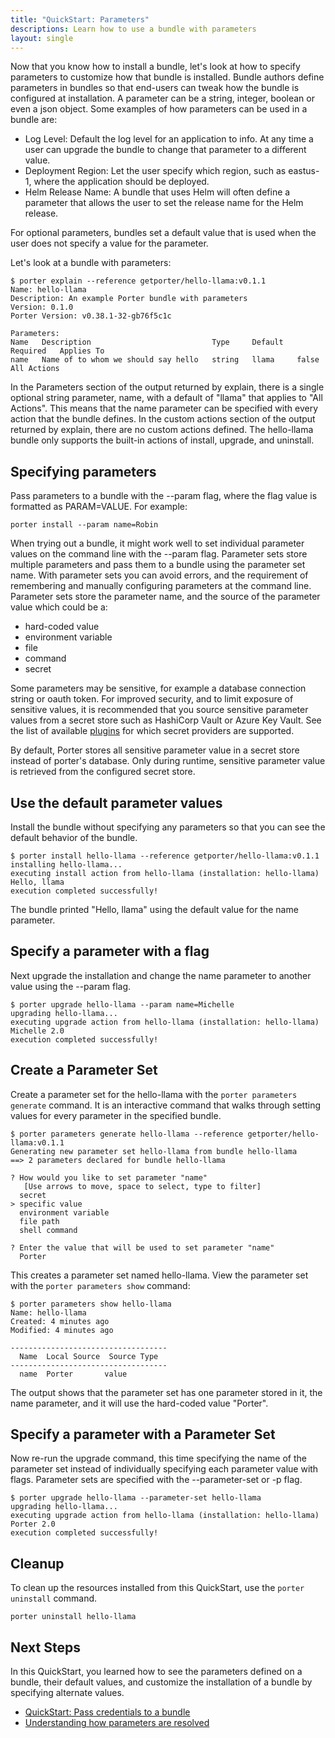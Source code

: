 ```yaml
---
title: "QuickStart: Parameters"
descriptions: Learn how to use a bundle with parameters
layout: single
---
```


Now that you know how to install a bundle, let's look at how to specify parameters to customize how that bundle is installed.
Bundle authors define parameters in bundles so that end-users can tweak how the bundle is configured at installation.
A parameter can be a string, integer, boolean or even a json object.
Some examples of how parameters can be used in a bundle are:

* Log Level: Default the log level for an application to info. At any time a user can upgrade the bundle to change that parameter to a different value.
* Deployment Region: Let the user specify which region, such as eastus-1, where the application should be deployed.
* Helm Release Name: A bundle that uses Helm will often define a parameter that allows the user to set the release name for the Helm release.

For optional parameters, bundles set a default value that is used when the user does not specify a value for the parameter.

Let's look at a bundle with parameters:

```console
$ porter explain --reference getporter/hello-llama:v0.1.1
Name: hello-llama
Description: An example Porter bundle with parameters
Version: 0.1.0
Porter Version: v0.38.1-32-gb76f5c1c

Parameters:
Name   Description                           Type     Default   Required   Applies To
name   Name of to whom we should say hello   string   llama     false      All Actions

```

In the Parameters section of the output returned by explain, there is a single optional string parameter, name, with a default of "llama" that applies to "All Actions".
This means that the name parameter can be specified with every action that the bundle defines.
In the custom actions section of the output returned by explain, there are no custom actions defined.
The hello-llama bundle only supports the built-in actions of install, upgrade, and uninstall.

## Specifying parameters

Pass parameters to a bundle with the \--param flag, where the flag value is formatted as PARAM=VALUE.
For example:

```
porter install --param name=Robin
```

When trying out a bundle, it might work well to set individual parameter values on the command line with the --param flag.
Parameter sets store multiple parameters and pass them to a bundle using the parameter set name.
With parameter sets you can avoid errors, and the requirement of remembering and manually configuring parameters at the command line.
Parameter sets store the parameter name, and the source of the parameter value which could be a:

* hard-coded value
* environment variable
* file
* command
* secret

Some parameters may be sensitive, for example a database connection string or oauth token.
For improved security, and to limit exposure of sensitive values, it is recommended that you source sensitive parameter values from a secret store such as HashiCorp Vault or Azure Key Vault.
See the list of available [plugins](/plugins/) for which secret providers are supported.

By default, Porter stores all sensitive parameter value in a secret store
instead of porter's database. Only during runtime, sensitive parameter value is
retrieved from the configured secret store.

## Use the default parameter values

Install the bundle without specifying any parameters so that you can see the default behavior of the bundle.

```console
$ porter install hello-llama --reference getporter/hello-llama:v0.1.1
installing hello-llama...
executing install action from hello-llama (installation: hello-llama)
Hello, llama
execution completed successfully!
```

The bundle printed "Hello, llama" using the default value for the name parameter.

## Specify a parameter with a flag

Next upgrade the installation and change the name parameter to another value using the \--param flag.

```console
$ porter upgrade hello-llama --param name=Michelle
upgrading hello-llama...
executing upgrade action from hello-llama (installation: hello-llama)
Michelle 2.0
execution completed successfully!
```

## Create a Parameter Set

Create a parameter set for the hello-llama with the `porter parameters generate` command. It is an interactive command that walks through setting values for every parameter in the specified bundle.

```console
$ porter parameters generate hello-llama --reference getporter/hello-llama:v0.1.1
Generating new parameter set hello-llama from bundle hello-llama
==> 2 parameters declared for bundle hello-llama

? How would you like to set parameter "name"
   [Use arrows to move, space to select, type to filter]
  secret
> specific value
  environment variable
  file path
  shell command

? Enter the value that will be used to set parameter "name"
  Porter
```

This creates a parameter set named hello-llama.
View the parameter set with the `porter parameters show` command:

```console
$ porter parameters show hello-llama
Name: hello-llama
Created: 4 minutes ago
Modified: 4 minutes ago

-----------------------------------
  Name  Local Source  Source Type
-----------------------------------
  name  Porter       value
```

The output shows that the parameter set has one parameter stored in it, the name parameter, and it will use the hard-coded value "Porter".

## Specify a parameter with a Parameter Set

Now re-run the upgrade command, this time specifying the name of the parameter set instead of individually specifying each parameter value with flags.
Parameter sets are specified with the \--parameter-set or -p flag.

```console
$ porter upgrade hello-llama --parameter-set hello-llama
upgrading hello-llama...
executing upgrade action from hello-llama (installation: hello-llama)
Porter 2.0
execution completed successfully!
```

## Cleanup

To clean up the resources installed from this QuickStart, use the `porter uninstall` command. 

```
porter uninstall hello-llama
```

## Next Steps 

In this QuickStart, you learned how to see the parameters defined on a bundle, their default values, and customize the installation of a bundle by specifying alternate values.

* [QuickStart: Pass credentials to a bundle](/quickstart/credentials/)
* [Understanding how parameters are resolved](/parameters)
